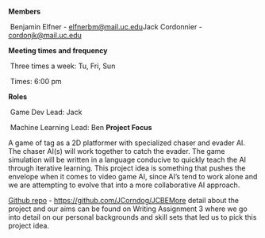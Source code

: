 **Members**

​	Benjamin Elfner - [elfnerbm@mail.uc.edu](mailto:elfnerbm@mail.uc.edu)Jack Cordonnier - [cordonjk@mail.uc.edu](mailto:cordonjk@mail.uc.edu)

**Meeting times and frequency**	

​	Three times a week: Tu, Fri, Sun	

​	Times: 6:00 pm

**Roles**	

​	Game Dev Lead: Jack	

​	Machine Learning Lead: Ben
**Project Focus**	

A game of tag as a 2D platformer with specialized chaser and evader AI. The chaser AI(s) will work together to catch the evader. The game simulation will be written in a language conducive to quickly teach the AI through iterative learning. This project idea is something that pushes the envelope when it comes to video game AI, since AI’s tend to work alone and we are attempting to evolve that into a more collaborative AI approach.

[Github repo](https://github.com/JCorndog/JCBE) - https://github.com/JCorndog/JCBEMore detail about the project and our aims can be found on Writing Assignment 3 where we go into detail on our personal backgrounds and skill sets that led us to pick this project idea.

